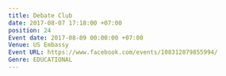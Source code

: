 ```yaml
---
title: Debate Club
date: 2017-08-07 17:18:00 +07:00
position: 24
Event date: 2017-08-09 00:00:00 +07:00
Venue: US Embassy
Event URL: https://www.facebook.com/events/108312879855994/
Genre: EDUCATIONAL
---
```


